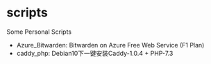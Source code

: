 # scripts
Some Personal Scripts

* Azure_Bitwarden: Bitwarden on Azure Free Web Service (F1 Plan)
* caddy_php: Debian10下一键安装Caddy-1.0.4 + PHP-7.3
